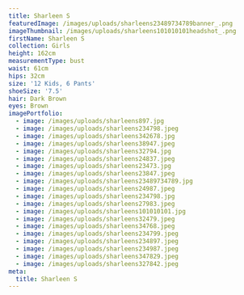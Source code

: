 ```yaml
---
title: Sharleen S
featuredImage: /images/uploads/sharleens23489734789banner_.png
imageThumbnail: /images/uploads/sharleens101010101headshot_.png
firstName: Sharleen S
collection: Girls
height: 162cm
measurementType: bust
waist: 61cm
hips: 32cm
size: '12 Kids, 6 Pants'
shoeSize: '7.5'
hair: Dark Brown
eyes: Brown
imagePortfolio:
  - image: /images/uploads/sharleens897.jpg
  - image: /images/uploads/sharleens234798.jpeg
  - image: /images/uploads/sharleens342678.jpg
  - image: /images/uploads/sharleens38947.jpeg
  - image: /images/uploads/sharleens32794.jpg
  - image: /images/uploads/sharleens24837.jpeg
  - image: /images/uploads/sharleens23473.jpg
  - image: /images/uploads/sharleens23847.jpeg
  - image: /images/uploads/sharleens23489734789.jpg
  - image: /images/uploads/sharleens24987.jpeg
  - image: /images/uploads/sharleens234798.jpg
  - image: /images/uploads/sharleens27983.jpeg
  - image: /images/uploads/sharleens101010101.jpg
  - image: /images/uploads/sharleens32479.jpeg
  - image: /images/uploads/sharleens34768.jpeg
  - image: /images/uploads/sharleens234799.jpeg
  - image: /images/uploads/sharleens234897.jpeg
  - image: /images/uploads/sharleens234987.jpeg
  - image: /images/uploads/sharleens347829.jpeg
  - image: /images/uploads/sharleens327842.jpeg
meta:
  title: Sharleen S
---
```


